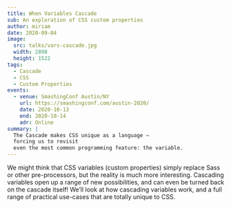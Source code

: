 ```yaml
---
title: When Variables Cascade
sub: An exploration of CSS custom properties
author: miriam
date: 2020-09-04
image:
  src: talks/vars-cascade.jpg
  width: 2898
  height: 1522
tags:
  - Cascade
  - CSS
  - Custom Properties
events:
  - venue: SmashingConf Austin/NY
    url: https://smashingconf.com/austin-2020/
    date: 2020-10-13
    end: 2020-10-14
    adr: Online
summary: |
  The Cascade makes CSS unique as a language –
  forcing us to revisit
  even the most common programming feature: the variable.
---
```


We might think that CSS variables (custom properties)
simply replace Sass or other pre-processors,
but the reality is much more interesting.
Cascading variables open up a range of new possibilities,
and can even be turned back on the cascade itself!
We’ll look at how cascading variables work,
and a full range of practical use-cases that are totally unique to CSS.
